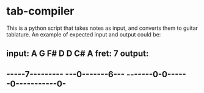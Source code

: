 # tab-compiler
This is a python script that takes notes as input, and converts them to guitar tablature. An example of expected input and output could be:

input: A G F# D D C# A
fret: 7
output: 
---------------
-----7---------
---0-------6---
-------0-0-----
-0-----------0-
---------------
